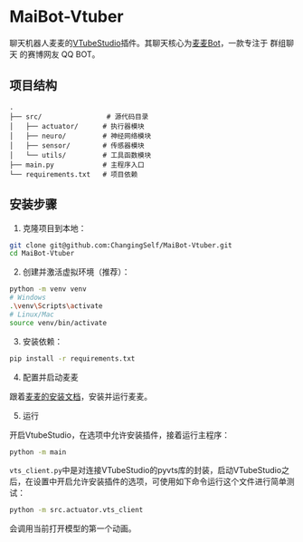 # MaiBot-Vtuber

聊天机器人麦麦的[VTubeStudio](https://github.com/DenchiSoft/VTubeStudio)插件。其聊天核心为[麦麦Bot](https://github.com/MaiM-with-u/MaiBot)，一款专注于 群组聊天 的赛博网友 QQ BOT。

## 项目结构

```
.
├── src/                # 源代码目录
│   ├── actuator/      # 执行器模块
│   ├── neuro/         # 神经网络模块
│   ├── sensor/        # 传感器模块
│   └── utils/         # 工具函数模块
├── main.py            # 主程序入口
└── requirements.txt   # 项目依赖
```

## 安装步骤

1. 克隆项目到本地：
```bash
git clone git@github.com:ChangingSelf/MaiBot-Vtuber.git
cd MaiBot-Vtuber
```

2. 创建并激活虚拟环境（推荐）：
```bash
python -m venv venv
# Windows
.\venv\Scripts\activate
# Linux/Mac
source venv/bin/activate
```

3. 安装依赖：
```bash
pip install -r requirements.txt
```

4. 配置并启动麦麦

跟着[麦麦的安装文档](https://docs.mai-mai.org/manual/deployment/mmc_deploy.html)，安装并运行麦麦。

5. 运行

开启VtubeStudio，在选项中允许安装插件，接着运行主程序：

```bash
python -m main
```


`vts_client.py`中是对连接VTubeStudio的pyvts库的封装，启动VTubeStudio之后，在设置中开启允许安装插件的选项，可使用如下命令运行这个文件进行简单测试：

```bash
python -m src.actuator.vts_client
```

会调用当前打开模型的第一个动画。
